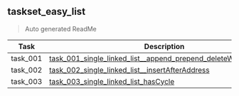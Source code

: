 ## taskset_easy_list

> Auto generated ReadMe

| Task     | Description                                                                                                                                              |
|----------|----------------------------------------------------------------------------------------------------------------------------------------------------------|
| task_001 | [task_001_single_linked_list__append_prepend_deleteWithValue_print](taskset_easy_list/task_001_single_linked_list__append_prepend_deleteWithValue_print) |
| task_002 | [task_002_single_linked_list__insertAfterAddress](taskset_easy_list/task_002_single_linked_list__insertAfterAddress)                                     |
| task_003 | [task_003_single_linked_list_hasCycle](taskset_easy_list/task_003_single_linked_list_hasCycle)                                                           |

